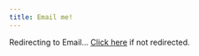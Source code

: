 ```yaml
--- 
title: Email me! 
--- 
```


<meta http-equiv="refresh" content="0; url=mailto:shrivishakhdevanand@gmail.com">

Redirecting to Email... [Click here](mailto:shrivishakhdevanand@gmail.com) if not redirected.
